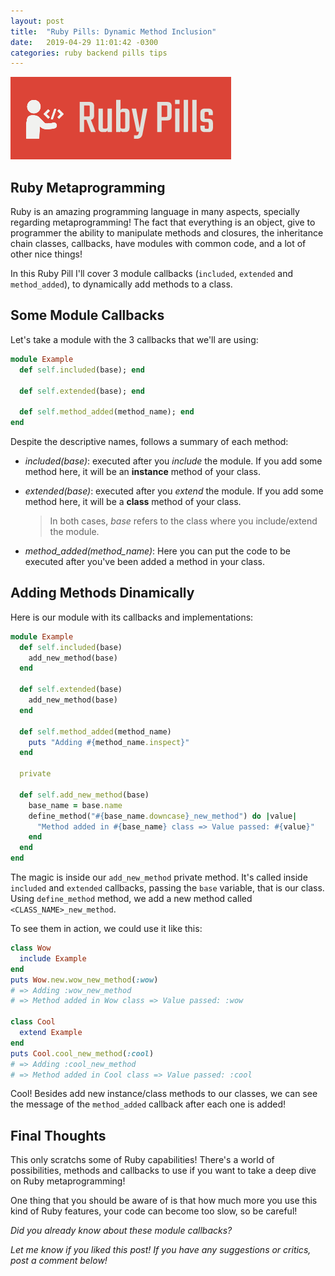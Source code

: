 ```yaml
---
layout: post
title:  "Ruby Pills: Dynamic Method Inclusion"
date:   2019-04-29 11:01:42 -0300
categories: ruby backend pills tips
---
```


<img src="/assets/img/ruby_pills.png">

## Ruby Metaprogramming 

Ruby is an amazing programming language in many aspects, specially regarding metaprogramming! The fact that everything is an object, give to programmer the ability to manipulate methods and closures, the inheritance chain classes, callbacks, have modules with common code, and a lot of other nice things!

In this Ruby Pill I'll cover 3 module callbacks (`included`, `extended` and `method_added`), to dynamically add methods to a class. 

## Some Module Callbacks

Let's take a module with the 3 callbacks that we'll are using:

```ruby
module Example
  def self.included(base); end

  def self.extended(base); end

  def self.method_added(method_name); end
end
```

Despite the descriptive names, follows a summary of each method:
- _included(base)_: executed after you _include_ the module. If you add some method here, it will be an __instance__ method of your class.  
- _extended(base)_: executed after you _extend_ the module. If you add some method here, it will be a __class__ method of your class.

    > In both cases, _base_ refers to the class where you include/extend the module.

- _method_added(method_name)_: Here you can put the code to be executed after you've been added a method in your class.

## Adding Methods Dinamically

Here is our module with its callbacks and implementations:

```ruby
module Example
  def self.included(base)
    add_new_method(base)
  end

  def self.extended(base)
    add_new_method(base)
  end

  def self.method_added(method_name)
    puts "Adding #{method_name.inspect}"
  end

  private

  def self.add_new_method(base)
    base_name = base.name
    define_method("#{base_name.downcase}_new_method") do |value|
      "Method added in #{base_name} class => Value passed: #{value}"
    end
  end
end
```

The magic is inside our `add_new_method` private method. It's called inside `included` and `extended` callbacks, passing the `base` variable, that is our class. Using `define_method` method, we add a new method called `<CLASS_NAME>_new_method`.

To see them in action, we could use it like this:

```ruby
class Wow
  include Example
end
puts Wow.new.wow_new_method(:wow) 
# => Adding :wow_new_method
# => Method added in Wow class => Value passed: :wow

class Cool
  extend Example
end
puts Cool.cool_new_method(:cool)
# => Adding :cool_new_method
# => Method added in Cool class => Value passed: :cool
```

Cool! Besides add new instance/class methods to our classes, we can see the message of the `method_added` callback after each one is added!

## Final Thoughts

This only scratchs some of Ruby capabilities! There's a world of possibilities, methods and callbacks to use if you want to take a deep dive on Ruby metaprogramming!

One thing that you should be aware of is that how much more you use this kind of Ruby features, your code can become too slow, so be careful!

_Did you already know about these module callbacks?_ 

_Let me know if you liked this post! If you have any suggestions or critics, post a comment below!_
